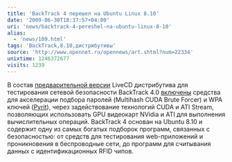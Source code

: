 ```yaml
---
title: 'BackTrack 4 перешел на Ubuntu Linux 8.10'
date: '2009-06-30T18:37:57+04:00'
uri: 'news/backtrack-4-pereshel-na-ubuntu-linux-8-10'
alias: 
  - 'news/109.html'
tags: 'BackTrack,8.10,дистрибутивы'
source: 'http://www.opennet.ru/opennews/art.shtml?num=22334'
unixtime: 1246372677
visits: 1239
---
```

В состав [предварительной версии](http://www.offensive-security.com/blog/backtrack/backtrack-pre-final-public-release-and-download/) LiveCD дистрибутива для тестирования сетевой безопасности BackTrack 4.0 [включены](http://www.offensive-security.com/blog/backtrack/backtrack-4-powered-with-cuda/) средства для акселерации подбора паролей (Multihash CUDA Brute Forcer) и WPA ключей ([Pyrit](http://code.google.com/p/pyrit/)), через задействование технологий CUDA и ATI Stream, позволяющих использовать GPU видеокарт NVidia и ATI для выполнения вычислительных операций. BackTrack 4 основан на Ubuntu 8.10 и содержит одну из самых богатых подборок программ, связанных с безопасностью: от средств для тестирования web-приложений и проникновения в беспроводные сети, до программ для считывания данных с идентификационных RFID чипов.

